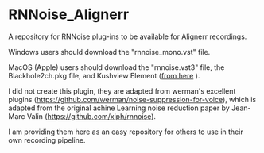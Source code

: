 # RNNoise_Alignerr
A repository for RNNoise plug-ins to be available for Alignerr recordings.

Windows users should download the "rnnoise_mono.vst" file.

MacOS (Apple) users should download the "rnnoise.vst3" file, the Blackhole2ch.pkg file, and Kushview Element ([from here](https://github.com/kushview/element/releases/download/1.0.0b1/element-osx-1.0.0b1.dmg) ).


I did not create this plugin, they are adapted from werman's excellent plugins (https://github.com/werman/noise-suppression-for-voice), which is adapted from the original achine Learning noise reduction paper by Jean-Marc Valin (https://github.com/xiph/rnnoise).

I am providing them here as an easy repository for others to use in their own recording pipeline.
